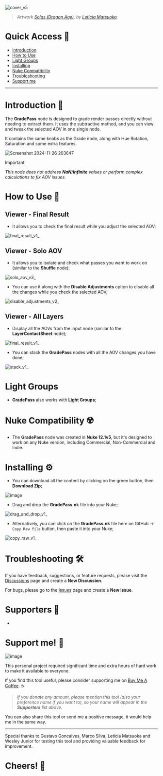 ![cover_v5](https://github.com/user-attachments/assets/310c16e7-2176-4ae6-bbea-c2b4fc2e35ec)

> _Artwork [Solas (Dragon Age)](https://www.artstation.com/artwork/P66RP8), by [Leticia Matsuoka](https://leticiamatsuoka.com/)._

# Quick Access 🔗
- [Introduction](https://github.com/danilodelucio/GradePass?tab=readme-ov-file#introduction-)
- [How to Use](https://github.com/danilodelucio/GradePass?tab=readme-ov-file#how-to-use-)
- [Light Groups](https://github.com/danilodelucio/GradePass?tab=readme-ov-file#light-groups)
- [Installing](https://github.com/danilodelucio/GradePass?tab=readme-ov-file#installing-%EF%B8%8F)
- [Nuke Compatibility](https://github.com/danilodelucio/GradePass?tab=readme-ov-file#nuke-compatibility-%EF%B8%8F)
- [Troubleshooting](https://github.com/danilodelucio/GradePass?tab=readme-ov-file#troubleshooting-%EF%B8%8F)
- [Support me](https://github.com/danilodelucio/GradePass?tab=readme-ov-file#support-me-)

---

# Introduction 📝
The **GradePass** node is designed to grade render passes directly without needing to extract them. It uses the subtractive method, and you can view and tweak the selected AOV in one single node.

It contains the same knobs as the Grade node, along with Hue Rotation, Saturation and some extra features.

![Screenshot 2024-11-26 203647](https://github.com/user-attachments/assets/44bfe902-7b61-4f73-a59e-9fa0efec1c69)

> [!IMPORTANT]
> _This node does not address **NaN**/**Infinite** values or perform complex calculations to fix AOV issues._

# How to Use 📖

<h2>Viewer - Final Result</h2>

- It allows you to check the final result while you adjust the selected AOV;

![final_result_v1_](https://github.com/user-attachments/assets/8d15b4f2-42ff-4564-b049-a703e5471a7b)

<h2>Viewer - Solo AOV</h2>

- It allows you to isolate and check what passes you want to work on (similar to the **Shuffle** node);

![solo_aov_v3_](https://github.com/user-attachments/assets/d43e4d47-ad80-49e6-8e91-b1bc4223a1da)

- You can use it along with the **Disable Adjustments** option to disable all the changes while you check the selected AOV;

![disable_adjustments_v2_](https://github.com/user-attachments/assets/b7e70805-1a90-4938-b155-3c1444ae3994)

<h2>Viewer - All Layers</h2>

- Display all the AOVs from the input node (similar to the **LayerContactSheet** node);

![final_result_v1_](https://github.com/user-attachments/assets/4879331f-abb0-4fce-9622-f69b4e8715c2)

- You can stack the **GradePass** nodes with all the AOV changes you have done;

![stack_v1_](https://github.com/user-attachments/assets/983e4494-feaa-4ac1-944e-8b1d7d055223)

# Light Groups

- **GradePass** also works with **Light Groups**;

# Nuke Compatibility ☢️

- The **GradePass** node was created in **Nuke 12.1v5**, but it's designed to work on any Nuke version, including Commercial, Non-Commercial and Indie.

# Installing ⚙️

- You can download all the content by clicking on the green button, then **Download Zip**;

![image](https://github.com/user-attachments/assets/4fd1b030-6d93-4b15-8d88-c9f661d75119)

- Drag and drop the **GradePass.nk** file into your Nuke;

![drag_and_drop_v1_](https://github.com/user-attachments/assets/c34836d9-6ce5-48e2-a581-66c01a640cb6)

- Alternatively, you can click on the **GradePass.nk** file here on GitHub -> `Copy Raw file` button, then paste it into your Nuke;

![copy_raw_v1_](https://github.com/user-attachments/assets/62d294f1-52b2-4dcd-a8b4-871c4db128eb)

# Troubleshooting 🛠️

If you have feedback, suggestions, or feature requests, please visit the [Discussions](https://github.com/danilodelucio/GradePass/discussions) page and create a **New Discussion**.

For bugs, please go to the [Issues](https://github.com/danilodelucio/GradePass/issues) page and create a **New Issue**.

# Supporters 💪
-

# Support me! 🥺

![image](https://github.com/user-attachments/assets/271b46ae-183f-4918-8e11-14b3cbf0fb5b)

This personal project required significant time and extra hours of hard work to make it available to everyone.

If you find this tool useful, please consider supporting me on [Buy Me A Coffee](https://buymeacoffee.com/danilodelucio). ☕

> _If you donate any amount, please mention this tool (also your preference name if you want to), so your name will appear in the **Supporters** list above._

You can also share this tool or send me a positive message, it would help me in the same way.

---

Special thanks to Gustavo Goncalves, Marco Silva, Leticia Matsuoka and Wesley Junior for testing this tool and providing valuable feedback for improvement.

# Cheers! 🥂
